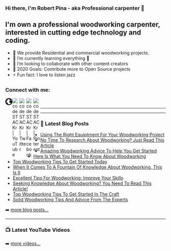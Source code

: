 <!--
**woodworking-rob/woodworking-rob** is a ✨ _special_ ✨ repository because its `README.md` (this file) appears on your GitHub profile.

Here are some ideas to get you started:

- 🔭 We provide Residential and commercial woodworking projects.
- 🌱 I’m currently learning everything.
- 👯 I’m looking to collaborate with other content creators.
- 🤔 I’m looking for help with ...
- 💬 Ask me about ...
- 📫 How to reach me: ...
- 😄 Pronouns: ...
- ⚡ Fun fact: ...
-->



### Hi there, I'm Robert Pina - aka Professional carpenter 👋
## I'm own a professional woodworking carpenter, interested in cutting edge technology and coding.

- 🔭 We provide Residential and commercial woodworking projects.
- 🌱 I’m currently learning everything 🤣
- 👯 I’m looking to collaborate with other content creators
- 💬 2020 Goals: Contribute more to Open Source projects
- ⚡ Fun fact: I love to listen jazz


### Connect with me:

[<img align="left" alt="codeSTACKr.com" width="22px" src="https://raw.githubusercontent.com/iconic/open-iconic/master/svg/globe.svg" />][website]
[<img align="left" alt="codeSTACKr | YouTube" width="22px" src="https://cdn.jsdelivr.net/npm/simple-icons@v3/icons/youtube.svg" />][youtube]
[<img align="left" alt="codeSTACKr | Twitter" width="22px" src="https://cdn.jsdelivr.net/npm/simple-icons@v3/icons/twitter.svg" />][twitter]
[<img align="left" alt="codeSTACKr | Facebook" width="22px" src="https://cdn.jsdelivr.net/npm/simple-icons@v3/icons/facebook.svg" />][facebook]
[<img align="left" alt="codeSTACKr | Pinterest" width="22px" src="https://cdn.jsdelivr.net/npm/simple-icons@v3/icons/pinterest.svg" />][pinterest]

<br />

---

---

### 📕 Latest Blog Posts

<!-- BLOG-POST-LIST:START -->
- [Using The Right Equiptment For Your Woodworking Project](https://www.woodworkcenter.com/using-the-right-equiptment-for-your-woodworking-project-2/)
- [No Time To Research About Woodworking? Just Read This Article](https://www.woodworkcenter.com/no-time-to-research-about-woodworking-just-read-this-article-2/)
- [Amazing Woodworking Advice To Help You Get Started](https://www.woodworkcenter.com/amazing-woodworking-advice-to-help-you-get-started-5/)
- [Here Is What You Need To Know About Woodworking](https://www.woodworkcenter.com/here-is-what-you-need-to-know-about-woodworking-2/)
- [Top Woodworking Tips To Get Started Today](https://www.woodworkcenter.com/top-woodworking-tips-to-get-started-today-3/)
- [When It Comes To A Fountain Of Knowledge About Woodworking, This Is It](https://www.woodworkcenter.com/when-it-comes-to-a-fountain-of-knowledge-about-woodworking-this-is-it-3/)
- [Excellent Tips For Woodworking: Improve Your Skills](https://www.woodworkcenter.com/excellent-tips-for-woodworking-improve-your-skills-7/)
- [Seeking Knowledge About Woodworking? You Need To Read This Article!](https://www.woodworkcenter.com/seeking-knowledge-about-woodworking-you-need-to-read-this-article/)
- [Top Woodworking Tips To Get Started In The Craft](https://www.woodworkcenter.com/top-woodworking-tips-to-get-started-in-the-craft-2/)
- [Solid Woodworking Tips And Advice From The Experts](https://www.woodworkcenter.com/solid-woodworking-tips-and-advice-from-the-experts-3/)
<!-- BLOG-POST-LIST:END -->

➡️ [more blog posts...](https://www.woodworkcenter.com)

---

### 📺 Latest YouTube Videos
➡️ [more videos...](https://www.youtube.com/channel/UC_ZbjWiZQVpodGs4IdTFr4Q)


[website]: https://www.woodworkcenter.com
[twitter]: https://twitter.com/Woodworking_Rob
[youtube]: https://www.youtube.com/channel/UC_ZbjWiZQVpodGs4IdTFr4Q
[facebook]: https://www.facebook.com/Woodworking-100258031964332
[pinterest]: https://www.pinterest.com/Woodworking_Rob

